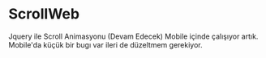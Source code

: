 # ScrollWeb
Jquery ile Scroll Animasyonu (Devam Edecek)
Mobile içinde çalışıyor artık.
Mobile'da küçük bir bugı var ileri de düzeltmem gerekiyor.
